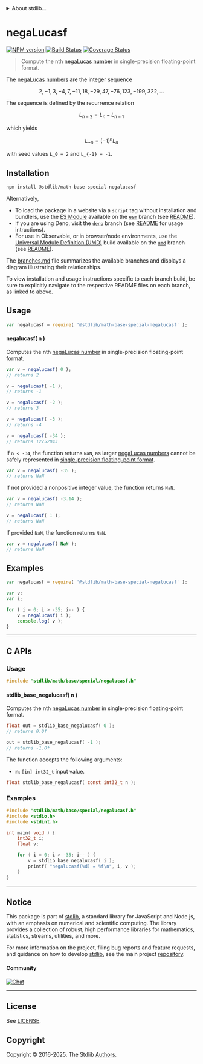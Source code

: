 <!--

@license Apache-2.0

Copyright (c) 2024 The Stdlib Authors.

Licensed under the Apache License, Version 2.0 (the "License");
you may not use this file except in compliance with the License.
You may obtain a copy of the License at

   http://www.apache.org/licenses/LICENSE-2.0

Unless required by applicable law or agreed to in writing, software
distributed under the License is distributed on an "AS IS" BASIS,
WITHOUT WARRANTIES OR CONDITIONS OF ANY KIND, either express or implied.
See the License for the specific language governing permissions and
limitations under the License.

-->


<details>
  <summary>
    About stdlib...
  </summary>
  <p>We believe in a future in which the web is a preferred environment for numerical computation. To help realize this future, we've built stdlib. stdlib is a standard library, with an emphasis on numerical and scientific computation, written in JavaScript (and C) for execution in browsers and in Node.js.</p>
  <p>The library is fully decomposable, being architected in such a way that you can swap out and mix and match APIs and functionality to cater to your exact preferences and use cases.</p>
  <p>When you use stdlib, you can be absolutely certain that you are using the most thorough, rigorous, well-written, studied, documented, tested, measured, and high-quality code out there.</p>
  <p>To join us in bringing numerical computing to the web, get started by checking us out on <a href="https://github.com/stdlib-js/stdlib">GitHub</a>, and please consider <a href="https://opencollective.com/stdlib">financially supporting stdlib</a>. We greatly appreciate your continued support!</p>
</details>

# negaLucasf

[![NPM version][npm-image]][npm-url] [![Build Status][test-image]][test-url] [![Coverage Status][coverage-image]][coverage-url] <!-- [![dependencies][dependencies-image]][dependencies-url] -->

> Compute the nth [negaLucas number][lucas-number] in single-precision floating-point format.

<section class="intro">

The [negaLucas numbers][lucas-number] are the integer sequence

<!-- <equation class="equation" label="eq:negalucasf_sequence" align="center" raw="2, -1, 3, -4, 7, -11, 18, -29, 47, -76, 123, -199, 322, \ldots" alt="NegaLucas sequence"> -->

```math
2, -1, 3, -4, 7, -11, 18, -29, 47, -76, 123, -199, 322, \ldots
```

<!-- <div class="equation" align="center" data-raw-text="2, -1, 3, -4, 7, -11, 18, -29, 47, -76, 123, -199, 322, \ldots" data-equation="eq:negalucasf_sequence">
    <img src="https://cdn.jsdelivr.net/gh/stdlib-js/stdlib@bb29798906e119fcb2af99e94b60407a270c9b32/lib/node_modules/@stdlib/math/base/special/negalucasf/docs/img/equation_negalucas_sequence.svg" alt="NegaLucas sequence">
    <br>
</div> -->

<!-- </equation> -->

The sequence is defined by the recurrence relation

<!-- <equation class="equation" label="eq:negalucasf_recurrence_relation" align="center" raw="L_{n-2} = L_{n} - L_{n-1}" alt="NegaLucas sequence recurrence relation"> -->

```math
L_{n-2} = L_{n} - L_{n-1}
```

<!-- <div class="equation" align="center" data-raw-text="L_{n-2} = L_{n} - L_{n-1}" data-equation="eq:negalucasf_recurrence_relation">
    <img src="https://cdn.jsdelivr.net/gh/stdlib-js/stdlib@bb29798906e119fcb2af99e94b60407a270c9b32/lib/node_modules/@stdlib/math/base/special/negalucasf/docs/img/equation_negalucas_recurrence_relation.svg" alt="NegaLucas sequence recurrence relation">
    <br>
</div> -->

<!-- </equation> -->

which yields

<!-- <equation class="equation" label="eq:negalucasf_lucas" align="center" raw="L_{-n} = (-1)^{n} L_n" alt="NegaLucas relationship to Lucas numbers"> -->

```math
L_{-n} = (-1)^{n} L_n
```

<!-- <div class="equation" align="center" data-raw-text="L_{-n} = (-1)^{n} L_n" data-equation="eq:negalucasf_lucas">
    <img src="https://cdn.jsdelivr.net/gh/stdlib-js/stdlib@bb29798906e119fcb2af99e94b60407a270c9b32/lib/node_modules/@stdlib/math/base/special/negalucasf/docs/img/equation_negalucas_lucas.svg" alt="NegaLucas relationship to Lucas numbers">
    <br>
</div> -->

<!-- </equation> -->

with seed values `L_0 = 2` and `L_{-1} = -1`.

</section>

<!-- /.intro -->

<section class="installation">

## Installation

```bash
npm install @stdlib/math-base-special-negalucasf
```

Alternatively,

-   To load the package in a website via a `script` tag without installation and bundlers, use the [ES Module][es-module] available on the [`esm`][esm-url] branch (see [README][esm-readme]).
-   If you are using Deno, visit the [`deno`][deno-url] branch (see [README][deno-readme] for usage intructions).
-   For use in Observable, or in browser/node environments, use the [Universal Module Definition (UMD)][umd] build available on the [`umd`][umd-url] branch (see [README][umd-readme]).

The [branches.md][branches-url] file summarizes the available branches and displays a diagram illustrating their relationships.

To view installation and usage instructions specific to each branch build, be sure to explicitly navigate to the respective README files on each branch, as linked to above.

</section>

<section class="usage">

## Usage

```javascript
var negalucasf = require( '@stdlib/math-base-special-negalucasf' );
```

#### negalucasf( n )

Computes the nth [negaLucas number][lucas-number] in single-precision floating-point format.

```javascript
var v = negalucasf( 0 );
// returns 2

v = negalucasf( -1 );
// returns -1

v = negalucasf( -2 );
// returns 3

v = negalucasf( -3 );
// returns -4

v = negalucasf( -34 );
// returns 12752043
```

If `n < -34`, the function returns `NaN`, as larger [negaLucas numbers][lucas-number] cannot be safely represented in [single-precision floating-point format][ieee754].

```javascript
var v = negalucasf( -35 );
// returns NaN
```

If not provided a nonpositive integer value, the function returns `NaN`.

```javascript
var v = negalucasf( -3.14 );
// returns NaN

v = negalucasf( 1 );
// returns NaN
```

If provided `NaN`, the function returns `NaN`.

```javascript
var v = negalucasf( NaN );
// returns NaN
```

</section>

<!-- /.usage -->

<section class="notes">

</section>

<!-- /.notes -->

<section class="examples">

## Examples

<!-- eslint no-undef: "error" -->

```javascript
var negalucasf = require( '@stdlib/math-base-special-negalucasf' );

var v;
var i;

for ( i = 0; i > -35; i-- ) {
    v = negalucasf( i );
    console.log( v );
}
```

</section>

<!-- /.examples -->

<!-- C interface documentation. -->

* * *

<section class="c">

## C APIs

<!-- Section to include introductory text. Make sure to keep an empty line after the intro `section` element and another before the `/section` close. -->

<section class="intro">

</section>

<!-- /.intro -->

<!-- C usage documentation. -->

<section class="usage">

### Usage

```c
#include "stdlib/math/base/special/negalucasf.h"
```

#### stdlib_base_negalucasf( n )

Computes the nth [negaLucas number][lucas-number] in single-precision floating-point format.

```c
float out = stdlib_base_negalucasf( 0 );
// returns 0.0f

out = stdlib_base_negalucasf( -1 );
// returns -1.0f
```

The function accepts the following arguments:

-   **n**: `[in] int32_t` input value.

```c
float stdlib_base_negalucasf( const int32_t n );
```

</section>

<!-- /.usage -->

<!-- C API usage notes. Make sure to keep an empty line after the `section` element and another before the `/section` close. -->

<section class="notes">

</section>

<!-- /.notes -->

<!-- C API usage examples. -->

<section class="examples">

### Examples

```c
#include "stdlib/math/base/special/negalucasf.h"
#include <stdio.h>
#include <stdint.h>

int main( void ) {
    int32_t i;
    float v;

    for ( i = 0; i > -35; i-- ) {
        v = stdlib_base_negalucasf( i );
        printf( "negalucasf(%d) = %f\n", i, v );
    }
}
```

</section>

<!-- /.examples -->

</section>

<!-- /.c -->

<!-- Section for related `stdlib` packages. Do not manually edit this section, as it is automatically populated. -->

<section class="related">

</section>

<!-- /.related -->

<!-- Section for all links. Make sure to keep an empty line after the `section` element and another before the `/section` close. -->


<section class="main-repo" >

* * *

## Notice

This package is part of [stdlib][stdlib], a standard library for JavaScript and Node.js, with an emphasis on numerical and scientific computing. The library provides a collection of robust, high performance libraries for mathematics, statistics, streams, utilities, and more.

For more information on the project, filing bug reports and feature requests, and guidance on how to develop [stdlib][stdlib], see the main project [repository][stdlib].

#### Community

[![Chat][chat-image]][chat-url]

---

## License

See [LICENSE][stdlib-license].


## Copyright

Copyright &copy; 2016-2025. The Stdlib [Authors][stdlib-authors].

</section>

<!-- /.stdlib -->

<!-- Section for all links. Make sure to keep an empty line after the `section` element and another before the `/section` close. -->

<section class="links">

[npm-image]: http://img.shields.io/npm/v/@stdlib/math-base-special-negalucasf.svg
[npm-url]: https://npmjs.org/package/@stdlib/math-base-special-negalucasf

[test-image]: https://github.com/stdlib-js/math-base-special-negalucasf/actions/workflows/test.yml/badge.svg?branch=main
[test-url]: https://github.com/stdlib-js/math-base-special-negalucasf/actions/workflows/test.yml?query=branch:main

[coverage-image]: https://img.shields.io/codecov/c/github/stdlib-js/math-base-special-negalucasf/main.svg
[coverage-url]: https://codecov.io/github/stdlib-js/math-base-special-negalucasf?branch=main

<!--

[dependencies-image]: https://img.shields.io/david/stdlib-js/math-base-special-negalucasf.svg
[dependencies-url]: https://david-dm.org/stdlib-js/math-base-special-negalucasf/main

-->

[chat-image]: https://img.shields.io/gitter/room/stdlib-js/stdlib.svg
[chat-url]: https://app.gitter.im/#/room/#stdlib-js_stdlib:gitter.im

[stdlib]: https://github.com/stdlib-js/stdlib

[stdlib-authors]: https://github.com/stdlib-js/stdlib/graphs/contributors

[umd]: https://github.com/umdjs/umd
[es-module]: https://developer.mozilla.org/en-US/docs/Web/JavaScript/Guide/Modules

[deno-url]: https://github.com/stdlib-js/math-base-special-negalucasf/tree/deno
[deno-readme]: https://github.com/stdlib-js/math-base-special-negalucasf/blob/deno/README.md
[umd-url]: https://github.com/stdlib-js/math-base-special-negalucasf/tree/umd
[umd-readme]: https://github.com/stdlib-js/math-base-special-negalucasf/blob/umd/README.md
[esm-url]: https://github.com/stdlib-js/math-base-special-negalucasf/tree/esm
[esm-readme]: https://github.com/stdlib-js/math-base-special-negalucasf/blob/esm/README.md
[branches-url]: https://github.com/stdlib-js/math-base-special-negalucasf/blob/main/branches.md

[stdlib-license]: https://raw.githubusercontent.com/stdlib-js/math-base-special-negalucasf/main/LICENSE

[lucas-number]: https://en.wikipedia.org/wiki/Lucas_number

[ieee754]: https://en.wikipedia.org/wiki/IEEE_754-1985

<!-- <related-links> -->

<!-- </related-links> -->

</section>

<!-- /.links -->
